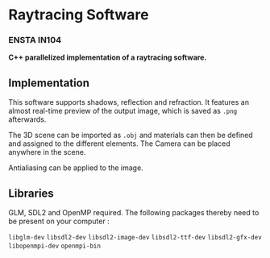 # Raytracing Software
### ENSTA IN104

**C++ parallelized implementation of a raytracing software.**

## Implementation

This software supports shadows, reflection and refraction. It features an almost real-time preview of the output image, which is saved as `.png` afterwards.

The 3D scene can be imported as `.obj` and materials can then be defined and assigned to the different elements. The Camera can be placed anywhere in the scene.

Antialiasing can be applied to the image.

## Libraries

GLM, SDL2 and OpenMP required.
The following packages thereby need to be present on your computer :

`libglm-dev`
`libsdl2-dev`
`libsdl2-image-dev`
`libsdl2-ttf-dev`
`libsdl2-gfx-dev`
`libopenmpi-dev`
`openmpi-bin`
